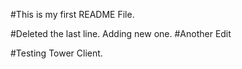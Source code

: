 #This is my first README File.

#Deleted the last line. Adding new one. 
#Another Edit

#Testing Tower Client.